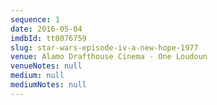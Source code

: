 ```yaml
---
sequence: 1
date: 2016-05-04
imdbId: tt0076759
slug: star-wars-episode-iv-a-new-hope-1977
venue: Alamo Drafthouse Cinema - One Loudoun
venueNotes: null
medium: null
mediumNotes: null
---
```



